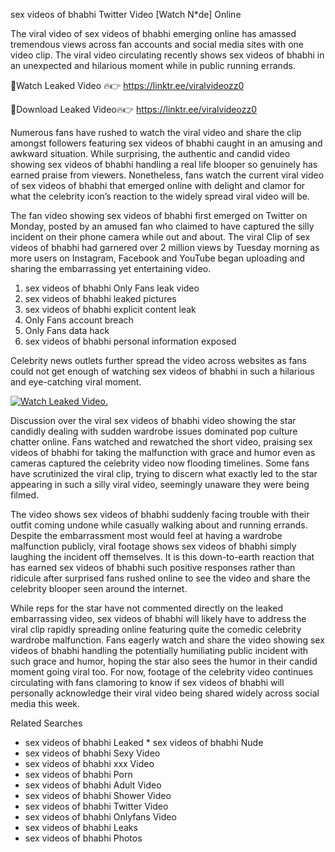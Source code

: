 ﻿sex videos of bhabhi Twitter Video [Watch N*de] Online

The viral video of ﻿sex videos of bhabhi emerging online has amassed tremendous views across fan accounts and social media sites with one video clip. The viral video circulating recently shows ﻿sex videos of bhabhi in an unexpected and hilarious moment while in public running errands. 

🔴Watch Leaked Video 🔥👉  https://linktr.ee/viralvideozz0 

🔴Download Leaked Video🔥👉  https://linktr.ee/viralvideozz0 

Numerous fans have rushed to watch the viral video and share the clip amongst followers featuring ﻿sex videos of bhabhi caught in an amusing and awkward situation. While surprising, the authentic and candid video showing ﻿sex videos of bhabhi handling a real life blooper so genuinely has earned praise from viewers. Nonetheless, fans watch the current viral video of ﻿sex videos of bhabhi that emerged online with delight and clamor for what the celebrity icon’s reaction to the widely spread viral video will be.

The fan video showing ﻿sex videos of bhabhi first emerged on Twitter on Monday, posted by an amused fan who claimed to have captured the silly incident on their phone camera while out and about. The viral Clip of ﻿sex videos of bhabhi had garnered over 2 million views by Tuesday morning as more users on Instagram, Facebook and YouTube began uploading and sharing the embarrassing yet entertaining video. 

1. ﻿sex videos of bhabhi Only Fans leak video
2. ﻿sex videos of bhabhi leaked pictures
3. ﻿sex videos of bhabhi explicit content leak
4. Only Fans account breach
5. Only Fans data hack
6. ﻿sex videos of bhabhi personal information exposed

Celebrity news outlets further spread the video across websites as fans could not get enough of watching ﻿sex videos of bhabhi in such a hilarious and eye-catching viral moment. 

[![Watch Leaked Video.](https://miro.medium.com/v2/resize:fit:828/format:webp/1*cilzJN44JGOrTw9NJCrNHA.gif "Watch Leaked Video")](https://linktr.ee/viralvideozz0)

Discussion over the viral ﻿sex videos of bhabhi video showing the star candidly dealing with sudden wardrobe issues dominated pop culture chatter online. Fans watched and rewatched the short video, praising ﻿sex videos of bhabhi for taking the malfunction with grace and humor even as cameras captured the celebrity video now flooding timelines. Some fans have scrutinized the viral clip, trying to discern what exactly led to the star appearing in such a silly viral video, seemingly unaware they were being filmed.

The video shows ﻿sex videos of bhabhi suddenly facing trouble with their outfit coming undone while casually walking about and running errands. Despite the embarrassment most would feel at having a wardrobe malfunction publicly, viral footage shows ﻿sex videos of bhabhi simply laughing the incident off themselves. It is this down-to-earth reaction that has earned ﻿sex videos of bhabhi such positive responses rather than ridicule after surprised fans rushed online to see the video and share the celebrity blooper seen around the internet.  

While reps for the star have not commented directly on the leaked embarrassing video, ﻿sex videos of bhabhi will likely have to address the viral clip rapidly spreading online featuring quite the comedic celebrity wardrobe malfunction. Fans eagerly watch and share the video showing ﻿sex videos of bhabhi handling the potentially humiliating public incident with such grace and humor, hoping the star also sees the humor in their candid moment going viral too. For now, footage of the celebrity video continues circulating with fans clamoring to know if ﻿sex videos of bhabhi will personally acknowledge their viral video being shared widely across social media this week.

Related Searches
* ﻿sex videos of bhabhi Leaked
﻿* sex videos of bhabhi Nude
* ﻿sex videos of bhabhi Sexy Video
* ﻿sex videos of bhabhi xxx Video
* ﻿sex videos of bhabhi Porn
* ﻿sex videos of bhabhi Adult Video
* ﻿sex videos of bhabhi Shower Video
* ﻿sex videos of bhabhi Twitter Video
* ﻿sex videos of bhabhi Onlyfans Video
* ﻿sex videos of bhabhi Leaks
* ﻿sex videos of bhabhi Photos